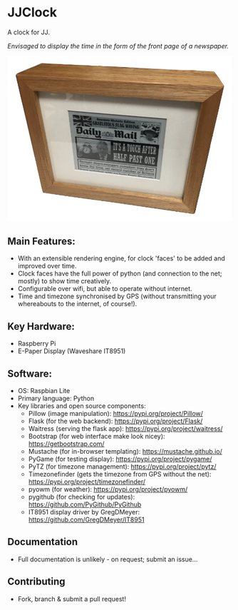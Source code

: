 # JJClock
 
A clock for JJ.

_Envisaged to display the time in the form of the front page of a newspaper._

![Image of the original JJ Clock](https://github.com/grob6000/JJClock/raw/main/githubimage.png)

## Main Features:
- With an extensible rendering engine, for clock 'faces' to be added and improved over time.
- Clock faces have the full power of python (and connection to the net; mostly) to show time creatively.
- Configurable over wifi, but able to operate without internet.
- Time and timezone synchronised by GPS (without transmitting your whereabouts to the internet, of course!).

## Key Hardware:
- Raspberry Pi
- E-Paper Display (Waveshare IT8951)

## Software:
- OS: Raspbian Lite
- Primary language: Python
- Key libraries and open source components:
  - Pillow (image manipulation): https://pypi.org/project/Pillow/
  - Flask (for the web backend): https://pypi.org/project/Flask/
  - Waitress (serving the flask app): https://pypi.org/project/waitress/
  - Bootstrap (for web interface make look nicey): https://getbootstrap.com/
  - Mustache (for in-browser templating): https://mustache.github.io/
  - PyGame (for testing display): https://pypi.org/project/pygame/
  - PyTZ (for timezone management): https://pypi.org/project/pytz/
  - Timezonefinder (gets the timezone from GPS without the net): https://pypi.org/project/timezonefinder/
  - pyowm (for weather): https://pypi.org/project/pyowm/
  - pygithub (for checking for updates): https://github.com/PyGithub/PyGithub
  - IT8951 display driver by GregDMeyer: https://github.com/GregDMeyer/IT8951

## Documentation
- Full documentation is unlikely - on request; submit an issue...

## Contributing
- Fork, branch & submit a pull request!
